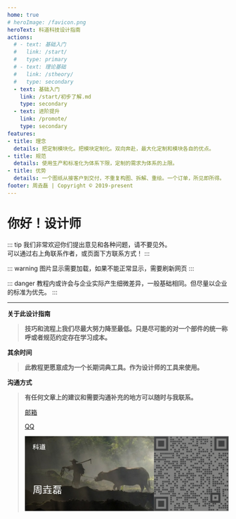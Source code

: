 ```yaml
---
home: true
# heroImage: /favicon.png
heroText: 科道科技设计指南
actions: 
  # - text: 基础入门
  #   link: /start/
  #   type: primary
  # - text: 理论基础
  #   link: /stheory/
  #   type: secondary
  - text: 基础入门
    link: /start/初步了解.md
    type: secondary
  - text: 进阶提升
    link: /promote/
    type: secondary
features: 
- title: 理念
  details: 把定制模块化。把模块定制化。双向奔赴，最大化定制和模块各自的优点。
- title: 规范
  details: 使用生产和标准化为体系下限，定制的需求为体系的上限。
- title: 优势
  details: 一个图纸从接客户到交付，不重复构图、拆解、重绘。一个订单，所见即所得。
footer: 周垚磊 | Copyright © 2019-present
---
```


# 你好！设计师

::: tip
我们非常欢迎你们提出意见和各种问题，请不要见外。<br>
可以通过右上角联系作者，或页面下方联系方式！
:::

::: warning
图片显示需要加载，如果不能正常显示，需要刷新网页
:::

::: danger
教程内或许会与企业实际产生细微差异，一般基础相同。但尽量以企业的标准为优先。
:::

---

**关于此设计指南**

> **技巧和流程上我们尽最大努力降至最低。只是尽可能的对一个部件的统一称呼或者规范约定存在学习成本。**

**其余时间**

> **此教程更愿意成为一个长期词典工具。作为设计师的工具来使用。**

**沟通方式**

> **有任何文章上的建议和需要沟通补充的地方可以随时与我联系。**
>
><a href="mailto:KODOCODE@outlook.com">邮箱</a> 
> 
><a href="tencent://message/?uin=514800133&Site=&Menu=yes">QQ</a> 
> 
><!-- > ![微信](./picture/mycard.png) -->
> 
>![微信](./picture/mycard.png)

